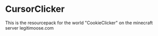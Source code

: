 # CursorClicker
This is the resourcepack for the world "CookieClicker" on the minecraft server legitimoose.com
